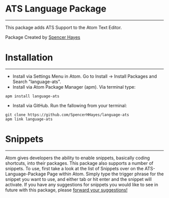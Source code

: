 # ATS Language Package
***
This package adds ATS Support to the Atom Text Editor.

Package Created by [Spencer Hayes](https://www.github.com/SpencerHHayes)
# Installation
***
* Install via Settings Menu in Atom. Go to Install -> Install Packages and Search "language-ats".
* Install via Atom Package Manager (apm). Via terminal type:
```
apm install language-ats
```

* Install via GitHub. Run the fallowing from your terminal:
```
git clone https://github.com/SpencerHHayes/language-ats
apm link language-ats
```

# Snippets
***
Atom gives developers the ability to enable snippets, basically coding shortcuts, into their packages. This package also supports a number of snippets. To use, first take a look at the list of Snippets over on the ATS-Language-Package Page within Atom. Simply type the trigger phrase for the snippet you want to use, and either tab or hit enter and the snippet will activate. If you have any suggestions for snippets you would like to see in future with this package, please [forward your suggestions!](https://github.com/SpencerHHayes/ATS-Language-Pack/issues/new)
